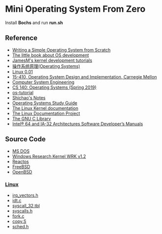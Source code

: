 # Mini Operating System From Zero

Install **Bochs** and run **run.sh**

## Reference

* [Writing a Simple Operating System from Scratch](https://www.cs.bham.ac.uk/~exr/lectures/opsys/10_11/lectures/os-dev.pdf)
* [The little book about OS development
](https://littleosbook.github.io/)
* [JamesM's kernel development tutorials](http://www.jamesmolloy.co.uk/tutorial_html/index.html)
* [操作系统原理(Operating Systems)](https://www.coursera.org/learn/os-pku)
* [Linux 0.01](https://mirrors.edge.kernel.org/pub/linux/kernel/Historic/)
* [15-410, Operating System Design and Implementation, Carnegie Mellon](https://www.cs.cmu.edu/~410/)
* [Computer System Engineering](https://ocw.mit.edu/courses/electrical-engineering-and-computer-science/6-033-computer-system-engineering-spring-2018/)
* [CS 140: Operating Systems (Spring 2019)](http://web.stanford.edu/~ouster/cgi-bin/cs140-spring19/index.php)
* [os-tutorial](https://github.com/cfenollosa/os-tutorial)
* [Shichao's Notes](https://notes.shichao.io)
* [Operating Systems Study Guide](http://faculty.salina.k-state.edu/tim/ossg)
* [The Linux Kernel documentation](https://www.kernel.org/doc/html/latest/) 
* [The Linux Documentation Project](https://www.tldp.org)
* [The GNU C Library](https://www.gnu.org/software/libc/manual/html_node)
* [Intel® 64 and IA-32 Architectures Software Developer’s Manuals](https://software.intel.com/en-us/articles/intel-sdm)

## Source Code

* [MS DOS](https://github.com/microsoft/MS-DOS)
* [Windows Research Kernel WRK v1.2](http://gate.upm.ro/os/LABs/Windows_OS_Internals_Curriculum_Resource_Kit-ACADEMIC/WindowsResearchKernel-WRK/)
* [Reactos](https://github.com/reactos/reactos)
* [FreeBSD](https://github.com/freebsd/freebsd)
* [OpenBSD](https://www.openbsd.org/)

### [Linux](https://github.com/torvalds/linux)

* [irq_vectors.h](https://github.com/torvalds/linux/blob/master/arch/x86/include/asm/irq_vectors.h)
* [idt.c](https://github.com/torvalds/linux/blob/master/arch/x86/kernel/idt.c)
* [syscall_32.tbl](https://github.com/torvalds/linux/blob/master/arch/x86/entry/syscalls/syscall_32.tbl)
* [syscalls.h](https://github.com/torvalds/linux/blob/master/include/linux/syscalls.h)
* [fork.c](https://github.com/torvalds/linux/blob/master/kernel/fork.c)
* [copy.S](https://github.com/torvalds/linux/blob/master/arch/x86/boot/copy.S)
* [sched.h](https://github.com/torvalds/linux/blob/master/include/linux/sched.h)
